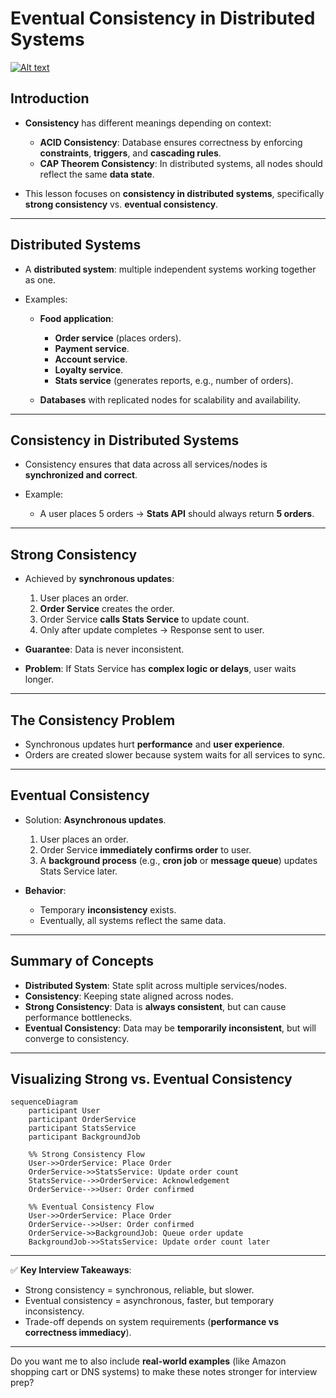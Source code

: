 # Eventual Consistency in Distributed Systems

[![Alt text](https://img.youtube.com/vi/rpqsSkTIdAw/0.jpg)](https://www.youtube.com/watch?v=rpqsSkTIdAw)

## Introduction

* **Consistency** has different meanings depending on context:

    * **ACID Consistency**: Database ensures correctness by enforcing **constraints**, **triggers**, and **cascading
      rules**.
    * **CAP Theorem Consistency**: In distributed systems, all nodes should reflect the same **data state**.
* This lesson focuses on **consistency in distributed systems**, specifically **strong consistency** vs. **eventual
  consistency**.

---

## Distributed Systems

* A **distributed system**: multiple independent systems working together as one.
* Examples:

    * **Food application**:

        * **Order service** (places orders).
        * **Payment service**.
        * **Account service**.
        * **Loyalty service**.
        * **Stats service** (generates reports, e.g., number of orders).
    * **Databases** with replicated nodes for scalability and availability.

---

## Consistency in Distributed Systems

* Consistency ensures that data across all services/nodes is **synchronized and correct**.
* Example:

    * A user places 5 orders → **Stats API** should always return **5 orders**.

---

## Strong Consistency

* Achieved by **synchronous updates**:

    1. User places an order.
    2. **Order Service** creates the order.
    3. Order Service **calls Stats Service** to update count.
    4. Only after update completes → Response sent to user.
* **Guarantee**: Data is never inconsistent.
* **Problem**: If Stats Service has **complex logic or delays**, user waits longer.

---

## The Consistency Problem

* Synchronous updates hurt **performance** and **user experience**.
* Orders are created slower because system waits for all services to sync.

---

## Eventual Consistency

* Solution: **Asynchronous updates**.

    1. User places an order.
    2. Order Service **immediately confirms order** to user.
    3. A **background process** (e.g., **cron job** or **message queue**) updates Stats Service later.
* **Behavior**:

    * Temporary **inconsistency** exists.
    * Eventually, all systems reflect the same data.

---

## Summary of Concepts

* **Distributed System**: State split across multiple services/nodes.
* **Consistency**: Keeping state aligned across nodes.
* **Strong Consistency**: Data is **always consistent**, but can cause performance bottlenecks.
* **Eventual Consistency**: Data may be **temporarily inconsistent**, but will converge to consistency.

---

## Visualizing Strong vs. Eventual Consistency

```mermaid
sequenceDiagram
    participant User
    participant OrderService
    participant StatsService
    participant BackgroundJob

    %% Strong Consistency Flow
    User->>OrderService: Place Order
    OrderService->>StatsService: Update order count
    StatsService-->>OrderService: Acknowledgement
    OrderService-->>User: Order confirmed

    %% Eventual Consistency Flow
    User->>OrderService: Place Order
    OrderService-->>User: Order confirmed
    OrderService->>BackgroundJob: Queue order update
    BackgroundJob->>StatsService: Update order count later

```

---

✅ **Key Interview Takeaways**:

* Strong consistency = synchronous, reliable, but slower.
* Eventual consistency = asynchronous, faster, but temporary inconsistency.
* Trade-off depends on system requirements (**performance vs correctness immediacy**).

---

Do you want me to also include **real-world examples** (like Amazon shopping cart or DNS systems) to make these notes
stronger for interview prep?
